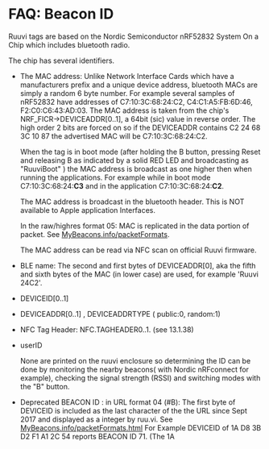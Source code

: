# FAQ: Beacon ID

Ruuvi tags are based on the Nordic Semiconductor nRF52832 System On a Chip which includes bluetooth radio.

The chip has several identifiers.

*   The MAC address: Unlike Network Interface Cards which have a manufacturers prefix and a unique device address, bluetooth MACs are simply a random 6 byte number. For example several samples of nRF52832 have addresses of C7:10:3C:68:24:C2, C4:C1:A5:FB:6D:46, F2:C0:C6:43:AD:03. The MAC address is taken from the chip's NRF\_FICR->DEVICEADDR\[0..1], a 64bit (sic) value in reverse order. The high order 2 bits are forced on so if the DEVICEADDR contains C2 24 68 3C 10 87 the advertised MAC will be C7:10:3C:68:24:C2.

    When the tag is in boot mode (after holding the B button, pressing Reset and releasing B as indicated by a solid RED LED and broadcasting as "RuuviBoot" ) the MAC address is broadcast as one higher then when running the applications. For example while in boot mode C7:10:3C:68:24:**C3** and in the application C7:10:3C:68:24:**C2**.

    The MAC address is broadcast in the bluetooth header. This is NOT available to Apple application Interfaces.

    In the raw/highres format 05: MAC is replicated in the data portion of packet. See [MyBeacons.info/packetFormats](http://mybeacons.info/packetFormats.html#highres).

    The MAC address can be read via NFC scan on official Ruuvi firmware.
* BLE name: The second and first bytes of DEVICEADDR\[0], aka the fifth and sixth bytes of the MAC (in lower case) are used, for example 'Ruuvi 24C2'.
* DEVICEID\[0..1]
* DEVICEADDR\[0..1] , DEVICEADDRTYPE ( public:0, random:1)
* NFC Tag Header: NFC.TAGHEADER0..1. (see 13.1.38)
*   userID

    None are printed on the ruuvi enclosure so determining the ID can be done by monitoring the nearby beacons( with Nordic nRFconnect for example), checking the signal strength (RSSI) and switching modes with the "B" button.
* Deprecated BEACON ID : in URL format 04 (#B): The first byte of DEVICEID is included as the last character of the the URL since Sept 2017 and displayed as a integer by ruu.vi. See [MyBeacons.info/packetFormats.html](http://mybeacons.info/packetFormats.html#four) For Example DEVICEID of 1A D8 3B D2 F1 A1 2C 54 reports BEACON ID 71. (The 1A
